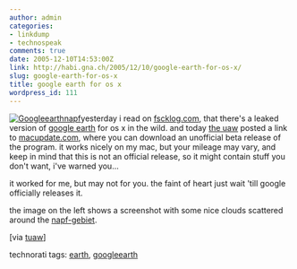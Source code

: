 ```yaml
---
author: admin
categories:
- linkdump
- technospeak
comments: true
date: 2005-12-10T14:53:00Z
link: http://habi.gna.ch/2005/12/10/google-earth-for-os-x/
slug: google-earth-for-os-x
title: google earth for os x
wordpress_id: 111
---
```


[![Googleearthnapf](http://habi.gna.ch/blog/images/googleearthnapf-tm.jpg)](http://habi.gna.ch/blog/images/googleearthnapf.jpg)yesterday i read on [fscklog.com](http://www.fscklog.com/2005/12/screenshot_von_.html), that there's a leaked version of [google earth](http://earth.google.com/) for os x in the wild. and today [the uaw](http://www.tuaw.com/2005/12/09/google-earth-os-x-beta-leaked/) posted a link to [macupdate.com](http://www.macupdate.com/info.php/id/20124), where you can download an unofficial beta release of the program. it works nicely on my mac, but your mileage may vary, and keep in mind that this is not an official release, so it might contain stuff you don't want, i've warned you...
  
it worked for me, but may not for you. the faint of heart just wait 'till google officially releases it.



the image on the left shows a screenshot with some nice clouds scattered around the [napf-gebiet](http://www.schweizerseiten.ch/napfgebiet.htm).



[via [tuaw](http://www.tuaw.com/2005/12/09/google-earth-os-x-beta-leaked/)]





technorati tags: [earth](http://www.technorati.com/tag/earth), [googleearth](http://www.technorati.com/tag/googleearth)
